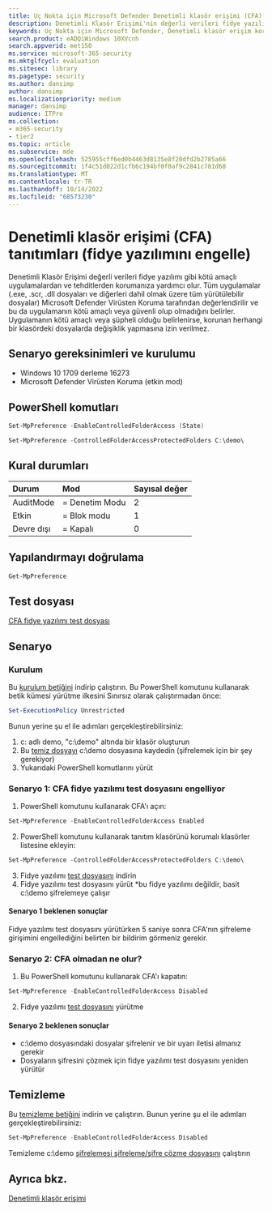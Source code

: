 ```yaml
---
title: Uç Nokta için Microsoft Defender Denetimli klasör erişimi (CFA) tanıtımları
description: Denetimli Klasör Erişimi'nin değerli verileri fidye yazılımı gibi kötü amaçlı uygulamalardan ve tehditlerden nasıl koruduğunu gösterir.
keywords: Uç Nokta için Microsoft Defender, Denetimli klasör erişim koruması, Denetimli klasör erişimi tanıtımı
search.product: eADQiWindows 10XVcnh
search.appverid: met150
ms.service: microsoft-365-security
ms.mktglfcycl: evaluation
ms.sitesec: library
ms.pagetype: security
ms.author: dansimp
author: dansimp
ms.localizationpriority: medium
manager: dansimp
audience: ITPro
ms.collection:
- m365-security
- tier2
ms.topic: article
ms.subservice: mde
ms.openlocfilehash: 525955cff6ed0b4463d8135e8f20dfd2b2785a66
ms.sourcegitcommit: 1f4c51d022d1cfb6c194bf0f0af9c2841c781d68
ms.translationtype: MT
ms.contentlocale: tr-TR
ms.lasthandoff: 10/14/2022
ms.locfileid: "68573230"
---
```

# <a name="controlled-folder-access-cfa-demonstrations-block-ransomware"></a>Denetimli klasör erişimi (CFA) tanıtımları (fidye yazılımını engelle)

Denetimli Klasör Erişimi değerli verileri fidye yazılımı gibi kötü amaçlı uygulamalardan ve tehditlerden korumanıza yardımcı olur. Tüm uygulamalar (.exe, .scr, .dll dosyaları ve diğerleri dahil olmak üzere tüm yürütülebilir dosyalar) Microsoft Defender Virüsten Koruma tarafından değerlendirilir ve bu da uygulamanın kötü amaçlı veya güvenli olup olmadığını belirler. Uygulamanın kötü amaçlı veya şüpheli olduğu belirlenirse, korunan herhangi bir klasördeki dosyalarda değişiklik yapmasına izin verilmez.

## <a name="scenario-requirements-and-setup"></a>Senaryo gereksinimleri ve kurulumu

- Windows 10 1709 derleme 16273
- Microsoft Defender Virüsten Koruma (etkin mod)

## <a name="powershell-commands"></a>PowerShell komutları

```powershell
Set-MpPreference -EnableControlledFolderAccess (State)
```

```powershell
Set-MpPreference -ControlledFolderAccessProtectedFolders C:\demo\
```

## <a name="rule-states"></a>Kural durumları

|Durum | Mod| Sayısal değer |
|:---|:---|:---|
| AuditMode | = Denetim Modu | 2 |
| Etkin | = Blok modu | 1 |
| Devre dışı | = Kapalı | 0 |

## <a name="verify-configuration"></a>Yapılandırmayı doğrulama

```powershell
Get-MpPreference
```

## <a name="test-file"></a>Test dosyası

[CFA fidye yazılımı test dosyası](https://demo.wd.microsoft.com/Content/ransomware_testfile_unsigned.exe)

## <a name="scenarios"></a>Senaryo

### <a name="setup"></a>Kurulum

Bu [kurulum betiğini](https://demo.wd.microsoft.com/Content/CFA_SetupScript.zip) indirip çalıştırın. Bu PowerShell komutunu kullanarak betik kümesi yürütme ilkesini Sınırsız olarak çalıştırmadan önce: 

```powershell
Set-ExecutionPolicy Unrestricted
```

Bunun yerine şu el ile adımları gerçekleştirebilirsiniz:

1. c: adlı demo, "c:\demo" altında bir klasör oluşturun
2. Bu [temiz dosyayı](https://demo.wd.microsoft.com/Content/testfile_safe.txt) c:\demo dosyasına kaydedin (şifrelemek için bir şey gerekiyor)
3. Yukarıdaki PowerShell komutlarını yürüt

### <a name="scenario-1-cfa-blocks-ransomware-test-file"></a>Senaryo 1: CFA fidye yazılımı test dosyasını engelliyor

1. PowerShell komutunu kullanarak CFA'ı açın: 
  
```powershell
Set-MpPreference -EnableControlledFolderAccess Enabled
```

2. PowerShell komutunu kullanarak tanıtım klasörünü korumalı klasörler listesine ekleyin:

```powershell
Set-MpPreference -ControlledFolderAccessProtectedFolders C:\demo\
```

3. Fidye yazılımı [test dosyasını](https://demo.wd.microsoft.com/Content/ransomware_testfile_unsigned.exe) indirin
4. Fidye yazılımı test dosyasını yürüt *bu fidye yazılımı değildir, basit c:\demo şifrelemeye çalışır

#### <a name="scenario-1-expected-results"></a>Senaryo 1 beklenen sonuçlar

Fidye yazılımı test dosyasını yürütürken 5 saniye sonra CFA'nın şifreleme girişimini engellediğini belirten bir bildirim görmeniz gerekir.

### <a name="scenario-2-what-would-happen-without-cfa"></a>Senaryo 2: CFA olmadan ne olur?

1. Bu PowerShell komutunu kullanarak CFA'ı kapatın: 

```powershell
Set-MpPreference -EnableControlledFolderAccess Disabled
```

2. Fidye yazılımı [test dosyasını](https://demo.wd.microsoft.com/Content/ransomware_testfile_unsigned.exe) yürütme

#### <a name="scenario-2-expected-results"></a>Senaryo 2 beklenen sonuçlar

- c:\demo dosyasındaki dosyalar şifrelenir ve bir uyarı iletisi almanız gerekir
- Dosyaların şifresini çözmek için fidye yazılımı test dosyasını yeniden yürütür

## <a name="clean-up"></a>Temizleme

Bu [temizleme betiğini](https://demo.wd.microsoft.com/Content/ASR_CFA_CleanupScript.zip) indirin ve çalıştırın. Bunun yerine şu el ile adımları gerçekleştirebilirsiniz:

```powershell
Set-MpPreference -EnableControlledFolderAccess Disabled
```

Temizleme c:\demo [şifrelemesi şifreleme/şifre çözme dosyasını](https://demo.wd.microsoft.com/Content/ransomware_cleanup_encrypt_decrypt.exe) çalıştırın

## <a name="see-also"></a>Ayrıca bkz.
[Denetimli klasör erişimi](/windows/threat-protection/windows-defender-exploit-guard/controlled-folders-exploit-guard?ocid=wd-av-demo-cfa-bottom)
